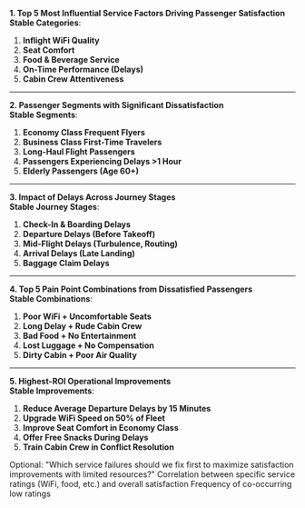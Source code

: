 **1. Top 5 Most Influential Service Factors Driving Passenger Satisfaction**  
**Stable Categories**:  
1. **Inflight WiFi Quality**  
2. **Seat Comfort**  
3. **Food & Beverage Service**  
4. **On-Time Performance (Delays)**  
5. **Cabin Crew Attentiveness**  

---

**2. Passenger Segments with Significant Dissatisfaction**  
**Stable Segments**:  
1. **Economy Class Frequent Flyers**  
2. **Business Class First-Time Travelers**  
3. **Long-Haul Flight Passengers**  
4. **Passengers Experiencing Delays >1 Hour**  
5. **Elderly Passengers (Age 60+)**  

---

**3. Impact of Delays Across Journey Stages**  
**Stable Journey Stages**:  
1. **Check-In & Boarding Delays**  
2. **Departure Delays (Before Takeoff)**  
3. **Mid-Flight Delays (Turbulence, Routing)**  
4. **Arrival Delays (Late Landing)**  
5. **Baggage Claim Delays**  

---

**4. Top 5 Pain Point Combinations from Dissatisfied Passengers**  
**Stable Combinations**:  
1. **Poor WiFi + Uncomfortable Seats**  
2. **Long Delay + Rude Cabin Crew**  
3. **Bad Food + No Entertainment**  
4. **Lost Luggage + No Compensation**  
5. **Dirty Cabin + Poor Air Quality**  

---

**5. Highest-ROI Operational Improvements**  
**Stable Improvements**:  
1. **Reduce Average Departure Delays by 15 Minutes**  
2. **Upgrade WiFi Speed on 50% of Fleet**  
3. **Improve Seat Comfort in Economy Class**  
4. **Offer Free Snacks During Delays**  
5. **Train Cabin Crew in Conflict Resolution**

Optional: 
"Which service failures should we fix first to maximize satisfaction improvements with limited resources?"
Correlation between specific service ratings (WiFi, food, etc.) and overall satisfaction
Frequency of co-occurring low ratings


